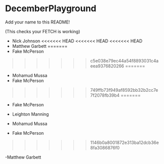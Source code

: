 # DecemberPlayground

Add your name to this README!

(This checks your FETCH is working)

- Nick Johnson
<<<<<<< HEAD
<<<<<<< HEAD
<<<<<<< HEAD
- Matthew Garbett
=======
- Fake McPerson
>>>>>>> c5e038e79ec44a54f8893031c4aeea9376820266
=======
- Mohamud Mussa
- Fake McPerson
>>>>>>> 749ffb73f949af8592bb32b2cc7e7f2078fb39b4
=======

- Fake McPerson
- Leighton Manning


- Mohamud Mussa
- Fake McPerson

>>>>>>> 1146b0a8001872e313ba12dcb36e8fa3086876f0

-Matthew Garbett
